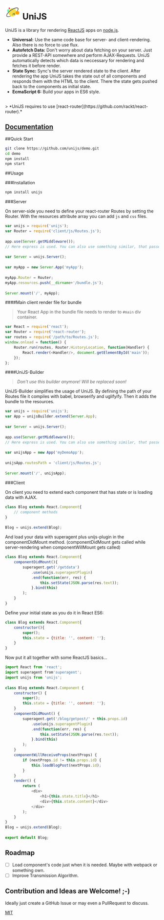 
# <img src="docs/res/logo.png" height="50"> UniJS

UniJS is a library for rendering [ReactJS](https://github.com/facebook/react) apps on [node.js](https://github.com/joyent/node).

* **Universal:** Use the same code base for server- and client-rendering. Also there is no force to use flux.
* **Autofetch Data:** Don't worry about data fetching on your server. Just provide a REST-API somewhere and perform AJAX-Requests. UniJS automatically detects which data is neccessary for rendering and fetches it before render.
* **State Sync:** Sync's the server rendered state to the client. After rendering the app UniJS takes the state out of all components and responds them with the HTML to the client. There the state gets pushed back to the components as initial state.
* **EcmaScript 6:** Build your apps in ES6 style.

<br>
> *UniJS requires to use [react-router](https://github.com/rackt/react-router).*


<!--## Demo + Docu
* **Live:** [UniJS on Heroku](https://unijs.herokuapp.com/)<br>
 (it's free account so it may takes some time when the app sleeps)
* **Repo:** [unijs/unijs-demo](https://github.com/unijs/unijs-demo)-->

## [Documentation](./docs/Index.md)

##Quick Start

```sh
git clone https://github.com/unijs/demo.git
cd demo
npm install
npm start
```

##Usage

###Installation

```sh
npm install unijs
```

###Server

On server-side you need to define your react-router Routes by setting the Router. With the resources attribute array you can add `js` and `css` files.

```js
var unijs = require('unijs');
var Router = require('client/js/Routes.js');

app.use(Server.getMiddleware());
// Here express is used. You can also use something similar, that passes (req, res, next) to the returned function on each request.

var Server = unijs.Server();

var myApp = new Server.App('myApp');

myApp.Router = Router;
myApp.resources.push(__dirname+'/bundle.js');

Server.mount('/', myApp);
```

####Main client render file for bundle
>Your React App in the bundle file needs to render to `#main` div container.

```js
var React = require('react');
var Router = require('react-router');
var routes = require('/path/to/Routes.js');
window.onload = function() {
	Router.run(routes, Router.HistoryLocation, function(Handler) {
		React.render(<Handler/>, document.getElementById('main'));
	});
};
```

####UniJS-Builder

> *Don't use this builder anymore! Will be replaced soon!*

UniJS-Builder simplifies the usage of UniJS. By defining the path of your Routes file it compiles with babel, browserify and uglifyify. Then it adds the bundle to the resources.

```js
var unijs = require('unijs');
var App = unijsBuilder.extend(Server.App);

var Server = unijs.Server();

app.use(Server.getMiddleware());
// Here express is used. You can also use something similar, that passes (req, res, next) to the returned function on each request.

var unijsApp = new App('myDemoApp');

unijsApp.routesPath = 'client/js/Routes.js';

Server.mount('/', unijsApp);
```

###Client

On client you need to extend each component that has state or is loading data with AJAX.

```js
class Blog extends React.Component{
	// component methods
}

Blog = unijs.extend(Blog);
```

And load your data with superagent plus unijs-plugin in the componentDidMount method. (componentDidMount gets called while server-rendering when componentWillMount gets called)

```js
class Blog extends React.Component{
	componentDidMount(){
		superagent.get('/getdata')
			.use(unijs.superagentPlugin)
			.end(function(err, res) {
				this.setState(JSON.parse(res.text));
			}.bind(this)
		);
	}
}
```

Define your initial state as you do it in React ES6:

```js
class Blog extends React.Component{
	constructor(){
		super();
		this.state = {title: '', content: ''};
	}
}
```

Now put it all together with some ReactJS basics...

```js
import React from 'react';
import superagent from'superagent';
import unijs from 'unijs';

class Blog extends React.Component {
	constructor() {
		super();
		this.state = {title: '', content: ''};
	}
	componentDidMount() {
		superagent.get('/blog/getpost/' + this.props.id)
			.use(unijs.superagentPlugin)
			.end(function(err, res) {
				this.setState(JSON.parse(res.text));
			}.bind(this)
		);
	}
	componentWillReceiveProps(nextProps) {
		if (nextProps.id != this.props.id) {
			this.loadBlogPost(nextProps.id);
		}
	}
	render() {
		return (
			<div>
				<h1>{this.state.title}</h1>
				<div>{this.state.content}</div>
			</div>
		);
	}
}
Blog = unijs.extend(Blog);

export default Blog;
```

## Roadmap
- [ ] Load component's code just when it is needed. Maybe with webpack or something own.
- [ ] Improve Transmission Algorithm.

## Contribution and Ideas are Welcome! ;-)
Ideally just create a GitHub Issue or may even a PullRequest to discuss.

[MIT](LICENSE)
